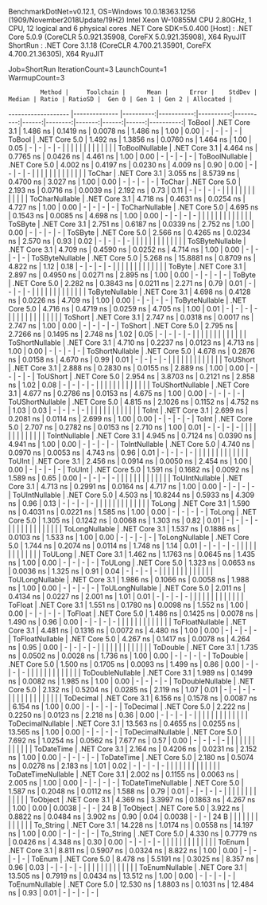 
BenchmarkDotNet=v0.12.1, OS=Windows 10.0.18363.1256 (1909/November2018Update/19H2)
Intel Xeon W-10855M CPU 2.80GHz, 1 CPU, 12 logical and 6 physical cores
.NET Core SDK=5.0.400
  [Host]   : .NET Core 5.0.9 (CoreCLR 5.0.921.35908, CoreFX 5.0.921.35908), X64 RyuJIT
  ShortRun : .NET Core 3.1.18 (CoreCLR 4.700.21.35901, CoreFX 4.700.21.36305), X64 RyuJIT

Job=ShortRun  IterationCount=3  LaunchCount=1  
WarmupCount=3  

             Method |     Toolchain |      Mean |      Error |    StdDev |    Median | Ratio | RatioSD |  Gen 0 | Gen 1 | Gen 2 | Allocated |
------------------- |-------------- |----------:|-----------:|----------:|----------:|------:|--------:|-------:|------:|------:|----------:|
             ToBool | .NET Core 3.1 |  1.486 ns |  0.1419 ns | 0.0078 ns |  1.486 ns |  1.00 |    0.00 |      - |     - |     - |         - |
             ToBool | .NET Core 5.0 |  1.492 ns |  1.3856 ns | 0.0760 ns |  1.464 ns |  1.00 |    0.05 |      - |     - |     - |         - |
                    |               |           |            |           |           |       |         |        |       |       |           |
     ToBoolNullable | .NET Core 3.1 |  4.464 ns |  0.7765 ns | 0.0426 ns |  4.461 ns |  1.00 |    0.00 |      - |     - |     - |         - |
     ToBoolNullable | .NET Core 5.0 |  4.002 ns |  0.4197 ns | 0.0230 ns |  4.009 ns |  0.90 |    0.00 |      - |     - |     - |         - |
                    |               |           |            |           |           |       |         |        |       |       |           |
             ToChar | .NET Core 3.1 |  3.055 ns |  8.5739 ns | 0.4700 ns |  3.027 ns |  1.00 |    0.00 |      - |     - |     - |         - |
             ToChar | .NET Core 5.0 |  2.193 ns |  0.0716 ns | 0.0039 ns |  2.192 ns |  0.73 |    0.11 |      - |     - |     - |         - |
                    |               |           |            |           |           |       |         |        |       |       |           |
     ToCharNullable | .NET Core 3.1 |  4.718 ns |  0.4631 ns | 0.0254 ns |  4.727 ns |  1.00 |    0.00 |      - |     - |     - |         - |
     ToCharNullable | .NET Core 5.0 |  4.695 ns |  0.1543 ns | 0.0085 ns |  4.698 ns |  1.00 |    0.00 |      - |     - |     - |         - |
                    |               |           |            |           |           |       |         |        |       |       |           |
            ToSByte | .NET Core 3.1 |  2.751 ns |  0.6187 ns | 0.0339 ns |  2.752 ns |  1.00 |    0.00 |      - |     - |     - |         - |
            ToSByte | .NET Core 5.0 |  2.566 ns |  0.4265 ns | 0.0234 ns |  2.570 ns |  0.93 |    0.02 |      - |     - |     - |         - |
                    |               |           |            |           |           |       |         |        |       |       |           |
    ToSByteNullable | .NET Core 3.1 |  4.709 ns |  0.4590 ns | 0.0252 ns |  4.714 ns |  1.00 |    0.00 |      - |     - |     - |         - |
    ToSByteNullable | .NET Core 5.0 |  5.268 ns | 15.8881 ns | 0.8709 ns |  4.822 ns |  1.12 |    0.18 |      - |     - |     - |         - |
                    |               |           |            |           |           |       |         |        |       |       |           |
             ToByte | .NET Core 3.1 |  2.897 ns |  0.4950 ns | 0.0271 ns |  2.895 ns |  1.00 |    0.00 |      - |     - |     - |         - |
             ToByte | .NET Core 5.0 |  2.282 ns |  0.3843 ns | 0.0211 ns |  2.271 ns |  0.79 |    0.01 |      - |     - |     - |         - |
                    |               |           |            |           |           |       |         |        |       |       |           |
     ToByteNullable | .NET Core 3.1 |  4.698 ns |  0.4128 ns | 0.0226 ns |  4.709 ns |  1.00 |    0.00 |      - |     - |     - |         - |
     ToByteNullable | .NET Core 5.0 |  4.716 ns |  0.4719 ns | 0.0259 ns |  4.705 ns |  1.00 |    0.01 |      - |     - |     - |         - |
                    |               |           |            |           |           |       |         |        |       |       |           |
            ToShort | .NET Core 3.1 |  2.747 ns |  0.0318 ns | 0.0017 ns |  2.747 ns |  1.00 |    0.00 |      - |     - |     - |         - |
            ToShort | .NET Core 5.0 |  2.795 ns |  2.7266 ns | 0.1495 ns |  2.748 ns |  1.02 |    0.05 |      - |     - |     - |         - |
                    |               |           |            |           |           |       |         |        |       |       |           |
    ToShortNullable | .NET Core 3.1 |  4.710 ns |  0.2237 ns | 0.0123 ns |  4.713 ns |  1.00 |    0.00 |      - |     - |     - |         - |
    ToShortNullable | .NET Core 5.0 |  4.678 ns |  0.2876 ns | 0.0158 ns |  4.670 ns |  0.99 |    0.01 |      - |     - |     - |         - |
                    |               |           |            |           |           |       |         |        |       |       |           |
           ToUShort | .NET Core 3.1 |  2.888 ns |  0.2830 ns | 0.0155 ns |  2.889 ns |  1.00 |    0.00 |      - |     - |     - |         - |
           ToUShort | .NET Core 5.0 |  2.954 ns |  3.8703 ns | 0.2121 ns |  2.858 ns |  1.02 |    0.08 |      - |     - |     - |         - |
                    |               |           |            |           |           |       |         |        |       |       |           |
   ToUShortNullable | .NET Core 3.1 |  4.677 ns |  0.2786 ns | 0.0153 ns |  4.675 ns |  1.00 |    0.00 |      - |     - |     - |         - |
   ToUShortNullable | .NET Core 5.0 |  4.815 ns |  2.1026 ns | 0.1152 ns |  4.752 ns |  1.03 |    0.03 |      - |     - |     - |         - |
                    |               |           |            |           |           |       |         |        |       |       |           |
              ToInt | .NET Core 3.1 |  2.699 ns |  0.2081 ns | 0.0114 ns |  2.699 ns |  1.00 |    0.00 |      - |     - |     - |         - |
              ToInt | .NET Core 5.0 |  2.707 ns |  0.2782 ns | 0.0153 ns |  2.710 ns |  1.00 |    0.01 |      - |     - |     - |         - |
                    |               |           |            |           |           |       |         |        |       |       |           |
      ToIntNullable | .NET Core 3.1 |  4.945 ns |  0.7124 ns | 0.0390 ns |  4.941 ns |  1.00 |    0.00 |      - |     - |     - |         - |
      ToIntNullable | .NET Core 5.0 |  4.740 ns |  0.0970 ns | 0.0053 ns |  4.743 ns |  0.96 |    0.01 |      - |     - |     - |         - |
                    |               |           |            |           |           |       |         |        |       |       |           |
             ToUInt | .NET Core 3.1 |  2.456 ns |  0.0914 ns | 0.0050 ns |  2.454 ns |  1.00 |    0.00 |      - |     - |     - |         - |
             ToUInt | .NET Core 5.0 |  1.591 ns |  0.1682 ns | 0.0092 ns |  1.589 ns |  0.65 |    0.00 |      - |     - |     - |         - |
                    |               |           |            |           |           |       |         |        |       |       |           |
     ToUIntNullable | .NET Core 3.1 |  4.713 ns |  0.2991 ns | 0.0164 ns |  4.717 ns |  1.00 |    0.00 |      - |     - |     - |         - |
     ToUIntNullable | .NET Core 5.0 |  4.503 ns | 10.8244 ns | 0.5933 ns |  4.309 ns |  0.96 |    0.13 |      - |     - |     - |         - |
                    |               |           |            |           |           |       |         |        |       |       |           |
             ToLong | .NET Core 3.1 |  1.590 ns |  0.4031 ns | 0.0221 ns |  1.585 ns |  1.00 |    0.00 |      - |     - |     - |         - |
             ToLong | .NET Core 5.0 |  1.305 ns |  0.1242 ns | 0.0068 ns |  1.303 ns |  0.82 |    0.01 |      - |     - |     - |         - |
                    |               |           |            |           |           |       |         |        |       |       |           |
     ToLongNullable | .NET Core 3.1 |  1.537 ns |  0.1886 ns | 0.0103 ns |  1.533 ns |  1.00 |    0.00 |      - |     - |     - |         - |
     ToLongNullable | .NET Core 5.0 |  1.744 ns |  0.2074 ns | 0.0114 ns |  1.748 ns |  1.14 |    0.01 |      - |     - |     - |         - |
                    |               |           |            |           |           |       |         |        |       |       |           |
            ToULong | .NET Core 3.1 |  1.462 ns |  1.1763 ns | 0.0645 ns |  1.435 ns |  1.00 |    0.00 |      - |     - |     - |         - |
            ToULong | .NET Core 5.0 |  1.323 ns |  0.0653 ns | 0.0036 ns |  1.325 ns |  0.91 |    0.04 |      - |     - |     - |         - |
                    |               |           |            |           |           |       |         |        |       |       |           |
    ToULongNullable | .NET Core 3.1 |  1.986 ns |  0.1066 ns | 0.0058 ns |  1.988 ns |  1.00 |    0.00 |      - |     - |     - |         - |
    ToULongNullable | .NET Core 5.0 |  2.011 ns |  0.4134 ns | 0.0227 ns |  2.001 ns |  1.01 |    0.01 |      - |     - |     - |         - |
                    |               |           |            |           |           |       |         |        |       |       |           |
            ToFloat | .NET Core 3.1 |  1.551 ns |  0.1780 ns | 0.0098 ns |  1.552 ns |  1.00 |    0.00 |      - |     - |     - |         - |
            ToFloat | .NET Core 5.0 |  1.486 ns |  0.1425 ns | 0.0078 ns |  1.490 ns |  0.96 |    0.00 |      - |     - |     - |         - |
                    |               |           |            |           |           |       |         |        |       |       |           |
    ToFloatNullable | .NET Core 3.1 |  4.481 ns |  0.1316 ns | 0.0072 ns |  4.480 ns |  1.00 |    0.00 |      - |     - |     - |         - |
    ToFloatNullable | .NET Core 5.0 |  4.267 ns |  0.1417 ns | 0.0078 ns |  4.264 ns |  0.95 |    0.00 |      - |     - |     - |         - |
                    |               |           |            |           |           |       |         |        |       |       |           |
           ToDouble | .NET Core 3.1 |  1.735 ns |  0.0502 ns | 0.0028 ns |  1.736 ns |  1.00 |    0.00 |      - |     - |     - |         - |
           ToDouble | .NET Core 5.0 |  1.500 ns |  0.1705 ns | 0.0093 ns |  1.499 ns |  0.86 |    0.00 |      - |     - |     - |         - |
                    |               |           |            |           |           |       |         |        |       |       |           |
   ToDoubleNullable | .NET Core 3.1 |  1.989 ns |  0.1499 ns | 0.0082 ns |  1.985 ns |  1.00 |    0.00 |      - |     - |     - |         - |
   ToDoubleNullable | .NET Core 5.0 |  2.132 ns |  0.5204 ns | 0.0285 ns |  2.119 ns |  1.07 |    0.01 |      - |     - |     - |         - |
                    |               |           |            |           |           |       |         |        |       |       |           |
          ToDecimal | .NET Core 3.1 |  6.156 ns |  0.1578 ns | 0.0087 ns |  6.154 ns |  1.00 |    0.00 |      - |     - |     - |         - |
          ToDecimal | .NET Core 5.0 |  2.222 ns |  0.2250 ns | 0.0123 ns |  2.218 ns |  0.36 |    0.00 |      - |     - |     - |         - |
                    |               |           |            |           |           |       |         |        |       |       |           |
  ToDecimalNullable | .NET Core 3.1 | 13.563 ns |  0.4655 ns | 0.0255 ns | 13.565 ns |  1.00 |    0.00 |      - |     - |     - |         - |
  ToDecimalNullable | .NET Core 5.0 |  7.692 ns |  1.0254 ns | 0.0562 ns |  7.677 ns |  0.57 |    0.00 |      - |     - |     - |         - |
                    |               |           |            |           |           |       |         |        |       |       |           |
         ToDateTime | .NET Core 3.1 |  2.164 ns |  0.4206 ns | 0.0231 ns |  2.152 ns |  1.00 |    0.00 |      - |     - |     - |         - |
         ToDateTime | .NET Core 5.0 |  2.180 ns |  0.5074 ns | 0.0278 ns |  2.183 ns |  1.01 |    0.02 |      - |     - |     - |         - |
                    |               |           |            |           |           |       |         |        |       |       |           |
 ToDateTimeNullable | .NET Core 3.1 |  2.002 ns |  0.1155 ns | 0.0063 ns |  2.005 ns |  1.00 |    0.00 |      - |     - |     - |         - |
 ToDateTimeNullable | .NET Core 5.0 |  1.587 ns |  0.2048 ns | 0.0112 ns |  1.588 ns |  0.79 |    0.01 |      - |     - |     - |         - |
                    |               |           |            |           |           |       |         |        |       |       |           |
           ToObject | .NET Core 3.1 |  4.369 ns |  3.3997 ns | 0.1863 ns |  4.267 ns |  1.00 |    0.00 | 0.0038 |     - |     - |      24 B |
           ToObject | .NET Core 5.0 |  3.922 ns |  0.8822 ns | 0.0484 ns |  3.902 ns |  0.90 |    0.04 | 0.0038 |     - |     - |      24 B |
                    |               |           |            |           |           |       |         |        |       |       |           |
          To_String | .NET Core 3.1 | 14.228 ns |  1.0174 ns | 0.0558 ns | 14.197 ns |  1.00 |    0.00 |      - |     - |     - |         - |
          To_String | .NET Core 5.0 |  4.330 ns |  0.7779 ns | 0.0426 ns |  4.348 ns |  0.30 |    0.00 |      - |     - |     - |         - |
                    |               |           |            |           |           |       |         |        |       |       |           |
             ToEnum | .NET Core 3.1 |  8.811 ns |  0.5907 ns | 0.0324 ns |  8.822 ns |  1.00 |    0.00 |      - |     - |     - |         - |
             ToEnum | .NET Core 5.0 |  8.478 ns |  5.5191 ns | 0.3025 ns |  8.357 ns |  0.96 |    0.03 |      - |     - |     - |         - |
                    |               |           |            |           |           |       |         |        |       |       |           |
     ToEnumNullable | .NET Core 3.1 | 13.505 ns |  0.7919 ns | 0.0434 ns | 13.512 ns |  1.00 |    0.00 |      - |     - |     - |         - |
     ToEnumNullable | .NET Core 5.0 | 12.530 ns |  1.8803 ns | 0.1031 ns | 12.484 ns |  0.93 |    0.01 |      - |     - |     - |         - |
